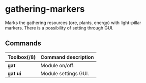 # gathering-markers

Marks the gathering resources (ore, plants, energy) with light-pillar markers. There is a possibility of setting through GUI.

## Commands

Toolbox(/8) | Command description
--- | ---
**gat** | Module on/off.
**gat ui** | Module settings GUI.
